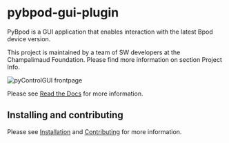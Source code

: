 # pybpod-gui-plugin

PyBpod is a GUI application that enables interaction with the latest Bpod device version.

This project is maintained by a team of SW developers at the Champalimaud Foundation. Please find more information on section Project Info.

![pyControlGUI frontpage](frontpage.png)

Please see [Read the Docs](http://pybpod.readthedocs.io/en/latest/) for more information.

## Installing and contributing
Please see [Installation](http://pybpod.readthedocs.io/en/latest/getting_started/installing.html) and [Contributing](http://pybpod-gui-plugin.readthedocs.io/en/latest/contributing/contributing.html) for more information.
